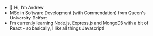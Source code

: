 - 👋 Hi, I’m Andrew
- MSc in Software Development (with Commendation) from Queen's University, Belfast
- I’m currently learning Node.js, Express.js and MongoDB with a bit of React - so basically, I like all things Javascript!

<!---
aejmcclelland/aejmcclelland is a ✨ special ✨ repository because its `README.md` (this file) appears on your GitHub profile.
You can click the Preview link to take a look at your changes.
--->
